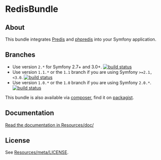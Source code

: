 # RedisBundle #

## About ##

This bundle integrates [Predis](https://github.com/nrk/predis) and [phpredis](https://github.com/nicolasff/phpredis) into your Symfony application.

## Branches ##

* Use version `2.*` for Symfony 2.7+ and 3.0+. [![build status](https://secure.travis-ci.org/snc/SncRedisBundle.png?branch=master)](https://secure.travis-ci.org/snc/SncRedisBundle)
* Use version `1.1.*` or the `1.1` branch if you are using Symfony `>=2.1,<3.0`. [![build status](https://secure.travis-ci.org/snc/SncRedisBundle.png?branch=1.1)](https://secure.travis-ci.org/snc/SncRedisBundle)
* Use version `1.0.*` or the `1.0` branch if you are using Symfony `2.0.*`. [![build status](https://secure.travis-ci.org/snc/SncRedisBundle.png?branch=1.0)](https://secure.travis-ci.org/snc/SncRedisBundle)

This bundle is also available via [composer](https://github.com/composer/composer), find it on [packagist](http://packagist.org/packages/snc/redis-bundle).

## Documentation ##

[Read the documentation in Resources/doc/](https://github.com/snc/SncRedisBundle/blob/master/Resources/doc/index.md)

## License ##

See [Resources/meta/LICENSE](https://github.com/snc/SncRedisBundle/blob/master/Resources/meta/LICENSE).
